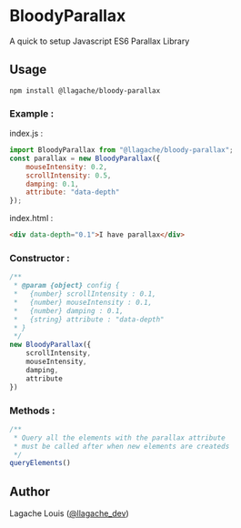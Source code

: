 # BloodyParallax
A quick to setup Javascript ES6 Parallax Library
## Usage
```
npm install @llagache/bloody-parallax
```

### Example :
index.js : 
```javascript
import BloodyParallax from "@llagache/bloody-parallax";
const parallax = new BloodyParallax({
    mouseIntensity: 0.2, 
    scrollIntensity: 0.5, 
    damping: 0.1, 
    attribute: "data-depth"
});
```
index.html : 
```html
<div data-depth="0.1">I have parallax</div>
```
### Constructor :
```javascript
/**
 * @param {object} config { 
 *   {number} scrollIntensity : 0.1, 
 *   {number} mouseIntensity : 0.1, 
 *   {number} damping : 0.1, 
 *   {string} attribute : "data-depth"
 * }
 */
new BloodyParallax({ 
    scrollIntensity, 
    mouseIntensity, 
    damping, 
    attribute
})
```
### Methods :
```javascript
/**
 * Query all the elements with the parallax attribute
 * must be called after when new elements are createds
 */
queryElements()
```
## Author

Lagache Louis ([@llagache_dev](https://twitter.com/llagache_dev))
